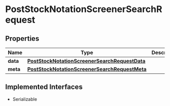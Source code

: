 

# PostStockNotationScreenerSearchRequest


## Properties

Name | Type | Description | Notes
------------ | ------------- | ------------- | -------------
**data** | [**PostStockNotationScreenerSearchRequestData**](PostStockNotationScreenerSearchRequestData.md) |  |  [optional]
**meta** | [**PostStockNotationScreenerSearchRequestMeta**](PostStockNotationScreenerSearchRequestMeta.md) |  |  [optional]


## Implemented Interfaces

* Serializable


